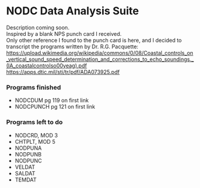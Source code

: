 # NODC Data Analysis Suite

Description coming soon. \
Inspired by a blank NPS punch card I received. \
Only other reference I found to the punch card is here, and I decided to transcript the programs written by Dr. R.G. Pacquette:
https://upload.wikimedia.org/wikipedia/commons/0/08/Coastal_controls_on_vertical_sound_speed_determination_and_corrections_to_echo_soundings._(IA_coastalcontrolso00yeag).pdf \
https://apps.dtic.mil/sti/tr/pdf/ADA073925.pdf

### Programs finished
- NODCDUM pg 119 on first link
- NODCPUNCH pg 121 on first link

### Programs left to do
- NODCRD, MOD 3
- CHTPLT, MOD 5
- NODPUNA
- NODPUNB
- NODPUNC
- VELDAT
- SALDAT
- TEMDAT
